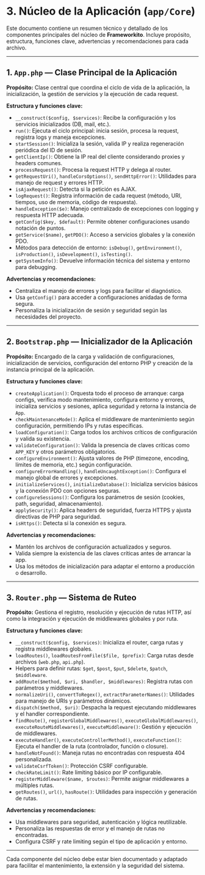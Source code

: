 # 3. Núcleo de la Aplicación (`app/Core`)

Este documento contiene un resumen técnico y detallado de los componentes principales del núcleo de **Frameworkito**. Incluye propósito, estructura, funciones clave, advertencias y recomendaciones para cada archivo.

---

## 1. `App.php` — Clase Principal de la Aplicación
**Propósito:**
Clase central que coordina el ciclo de vida de la aplicación, la inicialización, la gestión de servicios y la ejecución de cada request.

**Estructura y funciones clave:**
- `__construct($config, $services)`: Recibe la configuración y los servicios inicializados (DB, mail, etc.).
- `run()`: Ejecuta el ciclo principal: inicia sesión, procesa la request, registra logs y maneja excepciones.
- `startSession()`: Inicializa la sesión, valida IP y realiza regeneración periódica del ID de sesión.
- `getClientIp()`: Obtiene la IP real del cliente considerando proxies y headers comunes.
- `processRequest()`: Procesa la request HTTP y delega al router.
- `getRequestUri()`, `handleCorsOptions()`, `sendHttpError()`: Utilidades para manejo de request y errores HTTP.
- `isAjaxRequest()`: Detecta si la petición es AJAX.
- `logRequest()`: Registra información de cada request (método, URI, tiempos, uso de memoria, código de respuesta).
- `handleException($e)`: Manejo centralizado de excepciones con logging y respuesta HTTP adecuada.
- `getConfig($key, $default)`: Permite obtener configuraciones usando notación de puntos.
- `getService($name)`, `getPDO()`: Acceso a servicios globales y la conexión PDO.
- Métodos para detección de entorno: `isDebug()`, `getEnvironment()`, `isProduction()`, `isDevelopment()`, `isTesting()`.
- `getSystemInfo()`: Devuelve información técnica del sistema y entorno para debugging.

**Advertencias y recomendaciones:**
- Centraliza el manejo de errores y logs para facilitar el diagnóstico.
- Usa `getConfig()` para acceder a configuraciones anidadas de forma segura.
- Personaliza la inicialización de sesión y seguridad según las necesidades del proyecto.

---

## 2. `Bootstrap.php` — Inicializador de la Aplicación
**Propósito:**
Encargado de la carga y validación de configuraciones, inicialización de servicios, configuración del entorno PHP y creación de la instancia principal de la aplicación.

**Estructura y funciones clave:**
- `createApplication()`: Orquesta todo el proceso de arranque: carga configs, verifica modo mantenimiento, configura entorno y errores, inicializa servicios y sesiones, aplica seguridad y retorna la instancia de `App`.
- `checkMaintenanceMode()`: Aplica el middleware de mantenimiento según configuración, permitiendo IPs y rutas específicas.
- `loadConfiguration()`: Carga todos los archivos críticos de configuración y valida su existencia.
- `validateConfiguration()`: Valida la presencia de claves críticas como `APP_KEY` y otros parámetros obligatorios.
- `configureEnvironment()`: Ajusta valores de PHP (timezone, encoding, límites de memoria, etc.) según configuración.
- `configureErrorHandling()`, `handleUncaughtException()`: Configura el manejo global de errores y excepciones.
- `initializeServices()`, `initializeDatabase()`: Inicializa servicios básicos y la conexión PDO con opciones seguras.
- `configureSessions()`: Configura los parámetros de sesión (cookies, path, seguridad, almacenamiento).
- `applySecurity()`: Aplica headers de seguridad, fuerza HTTPS y ajusta directivas de PHP para seguridad.
- `isHttps()`: Detecta si la conexión es segura.

**Advertencias y recomendaciones:**
- Mantén los archivos de configuración actualizados y seguros.
- Valida siempre la existencia de las claves críticas antes de arrancar la app.
- Usa los métodos de inicialización para adaptar el entorno a producción o desarrollo.

---

## 3. `Router.php` — Sistema de Ruteo
**Propósito:**
Gestiona el registro, resolución y ejecución de rutas HTTP, así como la integración y ejecución de middlewares globales y por ruta.

**Estructura y funciones clave:**
- `__construct($config, $services)`: Inicializa el router, carga rutas y registra middlewares globales.
- `loadRoutes()`, `loadRoutesFromFile($file, $prefix)`: Carga rutas desde archivos (`web.php`, `api.php`).
- Helpers para definir rutas: `$get`, `$post`, `$put`, `$delete`, `$patch`, `$middleware`.
- `addRoute($method, $uri, $handler, $middlewares)`: Registra rutas con parámetros y middlewares.
- `normalizeUri()`, `convertToRegex()`, `extractParameterNames()`: Utilidades para manejo de URIs y parámetros dinámicos.
- `dispatch($method, $uri)`: Despacha la request ejecutando middlewares y el handler correspondiente.
- `findRoute()`, `registerGlobalMiddlewares()`, `executeGlobalMiddlewares()`, `executeRouteMiddlewares()`, `executeMiddleware()`: Gestión y ejecución de middlewares.
- `executeHandler()`, `executeControllerMethod()`, `executeFunction()`: Ejecuta el handler de la ruta (controlador, función o closure).
- `handleNotFound()`: Maneja rutas no encontradas con respuesta 404 personalizada.
- `validateCsrfToken()`: Protección CSRF configurable.
- `checkRateLimit()`: Rate limiting básico por IP configurable.
- `registerMiddleware($name, $routes)`: Permite asignar middlewares a múltiples rutas.
- `getRoutes()`, `url()`, `hasRoute()`: Utilidades para inspección y generación de rutas.

**Advertencias y recomendaciones:**
- Usa middlewares para seguridad, autenticación y lógica reutilizable.
- Personaliza las respuestas de error y el manejo de rutas no encontradas.
- Configura CSRF y rate limiting según el tipo de aplicación y entorno.

---

Cada componente del núcleo debe estar bien documentado y adaptado para facilitar el mantenimiento, la extensión y la seguridad del sistema.
